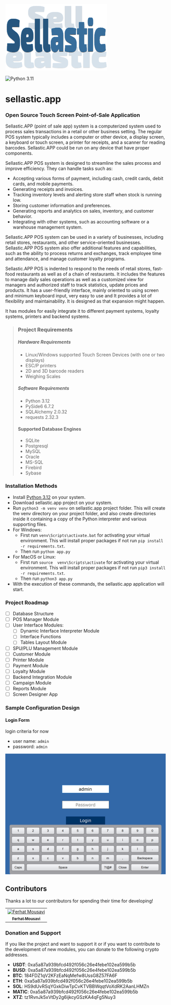 ![Sellastic logo](https://raw.githubusercontent.com/Sellastic/.github/main/profile/logo.png)

![Python 3.11](https://img.shields.io/badge/python-%3E=_3.11-success.svg)

# sellastic.app

### Open Source Touch Screen Point-of-Sale Application

Sellastic.APP (point of sale app) system is a computerized system used to process sales transactions in a retail or other business setting. The regular POS system typically includes a computer or other device, a display screen, a keyboard or touch screen, a printer for receipts, and a scanner for reading barcodes. Sellastic.APP could be run on any device that have proper components.

Sellastic.APP POS system is designed to streamline the sales process and improve efficiency. They can handle tasks such as:

- Accepting various forms of payment, including cash, credit cards, debit cards, and mobile payments.
- Generating receipts and invoices.
- Tracking inventory levels and alerting store staff when stock is running low.
- Storing customer information and preferences.
- Generating reports and analytics on sales, inventory, and customer behavior.
- Integrating with other systems, such as accounting software or a warehouse management system.

Sellastic.APP POS system can be used in a variety of businesses, including retail stores, restaurants, and other service-oriented businesses. Sellastic.APP POS system also offer additional features and capabilities, such as the ability to process returns and exchanges, track employee time and attendance, and manage customer loyalty programs.

Sellastic.APP POS is indented to respond to the needs of retail stores, fast-food restaurants as well as of a chain of restaurants. It includes the features to manage daily sales operations as well as a customized view for managers and authorized staff to track statistics, update prices and products. It has a user-friendly interface, mainly oriented to using screen and minimum keyboard input, very easy to use and It provides a lot of flexibility and maintainability. It is designed as that expansion might happen. 

It has modules for easily integrate it to different payment systems, loyalty systems, printers and backend systems.

> ### Project Requirements
>
> ##### Hardware Requirements
>
> - Linux/Windows supported Touch Screen Devices (with one or two displays) 
> - ESC/P printers
> - 2D and 3D barcode readers 
> - Weighing Scales
>
> ##### Software Requirements
>
> - Python 3.12
> - PySide6 6.7.2
> - SQLAlchemy 2.0.32
> - requests 2.32.3
>
> #### Supported Database Engines
>
> - SQLite
> - Postgresql
> - MySQL
> - Oracle
> - MS-SQL
> - Firebird
> - Sybase

### Installation Methods

* Install [Python 3.12](https://www.python.org/downloads/) on your system.
* Download sellastic.app project on your system.
* Run `python3 -m venv venv` on sellastic.app project folder. This will create the venv directory on your project folder, and also create directories inside it containing a copy of the Python interpreter and various supporting files.
* For Windows:
  * First run `venv\Scripts\activate.bat` for activating your virtual environment. This will install proper packages if not run `pip install -r requirements.txt`.
  * Then run `python app.py`
* For MacOS or Linux:
  * First run `source  venv\Scripts\activate` for activating your virtual environment. This will install proper packages if not run `pip3 install -r requirements.txt`.
  * Then run `python3 app.py`
* With the execution of these commands, the sellastic.app application will start.

### Project Roadmap

- [ ] Database Structure
- [ ] POS Manager Module
- [ ] User Interface Modules:
  - [ ] Dynamic Interface Interpreter Module
  - [ ] Interface Functions
  - [ ] Tables Layout Module
- [ ] SPU/PLU Management Module
- [ ] Customer Module
- [ ] Printer Module
- [ ] Payment Module
- [ ] Loyalty Module
- [ ] Backend Integration Module
- [ ] Campaign Module
- [ ] Reports Module
- [ ] Screen Designer App

### Sample Configuration Design
#### Login Form

login criteria for now 
- user name: `admin` 
- password: `admin`

![Login Form](https://raw.githubusercontent.com/Sellastic/.github/main/profile/login.png)

## Contributors
Thanks a lot to our contributors for spending their time for developing!

<table>
<tr>
    <td align="center">
        <a href="https://github.com/ferhat-mousavi">
            <img src="https://avatars.githubusercontent.com/u/5930760?v=4" width="100;" alt="Ferhat Mousavi"/>
            <br />
            <sub><b>Ferhat Mousavi</b></sub>
        </a>
    </td>
</tr>
</table>


### Donation and Support 
If you like the project and want to support it or if you want to contribute to the development of new modules, you can donate to the following crypto addresses.

* **USDT**: 0xa5a87a939bfcd492f056c26e4febe102ea599b5b
* **BUSD**: 0xa5a87a939bfcd492f056c26e4febe102ea599b5b
* **BTC**: 184FDZ1qV2KFzEaNqMefw8UssG8Z57FA6F
* **ETH**: 0xa5a87a939bfcd492f056c26e4febe102ea599b5b
* **SOL**: HS9dUvRSqYGxkDiwTpCvKTVBBWqqtVoXdRK2AanLHMZn
* **MATIC**: 0xa5a87a939bfcd492f056c26e4febe102ea599b5b
* **XTZ**: tz1RvnJk5xVtDy2g6ijkcyGSzKA4qFg5Nuy3

